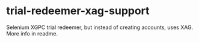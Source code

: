 # trial-redeemer-xag-support
Selenium XGPC trial redeemer, but instead of creating accounts, uses XAG. More info in readme.
